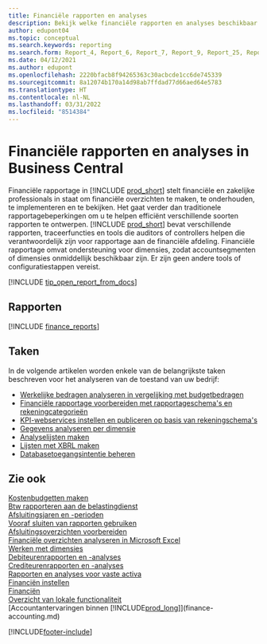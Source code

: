 ```yaml
---
title: Financiële rapporten en analyses
description: Bekijk welke financiële rapporten en analyses beschikbaar zijn in de standaardversie van Business Central, zodat u uw bedrijf kunt volgen. Gebruik rapport 38 voor rapportage van winst/verlies.
author: edupont04
ms.topic: conceptual
ms.search.keywords: reporting
ms.search.form: Report_4, Report_6, Report_7, Report_9, Report_25, Report_38
ms.date: 04/12/2021
ms.author: edupont
ms.openlocfilehash: 2220bfacb8f94265363c30acbcde1cc6de745339
ms.sourcegitcommit: 8a12074b170a14d98ab7ffdad77d66aed64e5783
ms.translationtype: HT
ms.contentlocale: nl-NL
ms.lasthandoff: 03/31/2022
ms.locfileid: "8514384"
---
```

# <a name="financial-reports-and-analytics-in-business-central"></a>Financiële rapporten en analyses in Business Central

Financiële rapportage in [!INCLUDE [prod_short](includes/prod_short.md)] stelt financiële en zakelijke professionals in staat om financiële overzichten te maken, te onderhouden, te implementeren en te bekijken. Het gaat verder dan traditionele rapportagebeperkingen om u te helpen efficiënt verschillende soorten rapporten te ontwerpen. [!INCLUDE [prod_short](includes/prod_short.md)] bevat verschillende rapporten, traceerfuncties en tools die auditors of controllers helpen die verantwoordelijk zijn voor rapportage aan de financiële afdeling. Financiële rapportage omvat ondersteuning voor dimensies, zodat accountsegmenten of dimensies onmiddellijk beschikbaar zijn. Er zijn geen andere tools of configuratiestappen vereist.  

[!INCLUDE [tip_open_report_from_docs](includes/tip-open-report-from-docs.md)]

## <a name="reports"></a>Rapporten
[!INCLUDE [finance_reports](includes/finance-reports-include.md)]

## <a name="tasks"></a>Taken

In de volgende artikelen worden enkele van de belangrijkste taken beschreven voor het analyseren van de toestand van uw bedrijf:

* [Werkelijke bedragen analyseren in vergelijking met budgetbedragen](bi-how-analyze-actual-versus-budget.md)  
* [Financiële rapportage voorbereiden met rapportageschema's en rekeningcategorieën](bi-how-work-account-schedule.md)  
* [KPI-webservices instellen en publiceren op basis van rekeningschema's](bi-how-to-set-up-and-publish-kpi-web-services-based-on-account-schedules.md)  
* [Gegevens analyseren per dimensie](bi-how-analyze-data-dimension.md)  
* [Analyselijsten maken](bi-how-create-analysis-views-reports.md)  
* [Lijsten met XBRL maken](bi-create-reports-with-xbrl.md)  
* [Databasetoegangsintentie beheren](admin-data-access-intent.md)  

## <a name="see-also"></a>Zie ook

[Kostenbudgetten maken](finance-create-cost-budgets.md)  
[Btw rapporteren aan de belastingdienst](finance-how-report-vat.md)  
[Afsluitingsjaren en -perioden](year-close-years-periods.md)  
[Vooraf sluiten van rapporten gebruiken](year-prepare-preclose-reports.md)  
[Afsluitingsoverzichten voorbereiden](year-prepare-close-statement.md)  
[Financiële overzichten analyseren in Microsoft Excel](finance-analyze-excel.md)  
[Werken met dimensies](finance-dimensions.md)  
[Debiteurenrapporten en -analyses](receivables-reports.md)  
[Crediteurenrapporten en -analyses](payables-reports.md)  
[Rapporten en analyses voor vaste activa](fa-reports.md)  
[Financiën instellen](finance-setup-finance.md)  
[Financiën](finance.md)  
[Overzicht van lokale functionaliteit](about-localization.md)  
[Accountantervaringen binnen [!INCLUDE[prod_long](includes/prod_long.md)]](finance-accounting.md)  


[!INCLUDE[footer-include](includes/footer-banner.md)]
